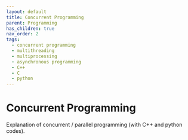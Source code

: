 ```yaml
---
layout: default
title: Concurrent Programming
parent: Programming
has_children: true
nav_order: 2
tags: 
  - concurrent programming
  - multithreading
  - multiprocessing
  - asynchronous programming
  - C++
  - C
  - python
---
```


# Concurrent Programming  

Explanation of concurrent / parallel programming (with C++ and python codes).

